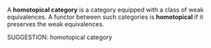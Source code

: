 
 A **homotopical category**  is a category equipped with a class of weak equivalences. A functor between such categories is **homotopical** if it preserves the weak equivalences.


SUGGESTION: homotopical category
